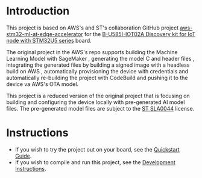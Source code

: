 # Introduction

This project is based on AWS's and ST's collaboration GitHub project
[aws-stm32-ml-at-edge-accelerator](https://github.com/aws-samples/aws-stm32-ml-at-edge-accelerator) for the 
[B-U585I-IOT02A Discovery kit for IoT node with STM32U5 series](https://www.st.com/en/evaluation-tools/B-U585I-IOT02A.html)
board.

The original project in the AWS's repo supports building the Machine Learning Model with SageMaker
, generating the model C and header files
, integrating the generated files by building a signed image with a headless build on AWS
, automatically provisioning the device with credentials 
and automatically re-building the project with CodeBuild and pushing it to the device va AWS's OTA model.

This project is a reduced version of the original project that is focusing on building and configuring the device 
locally with pre-generated AI model files. The pre-generated model files are 
subject to the [ST SLA0044](models/LICENSE.pdf) license.

# Instructions

* If you wish to try the project out on your board, see the [Quickstart Guide](QUICKSTART.md).
* If you wish to compile and run this project, see the [Development Instructions](DEVELOPMENT.md).